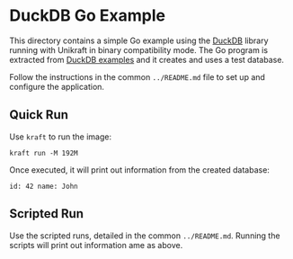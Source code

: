 # DuckDB Go Example

This directory contains a simple Go example using the [DuckDB](https://duckdb.org) library running with Unikraft in binary compatibility mode.
The Go program is extracted from [DuckDB examples](https://duckdb.org/docs/api/go) and it creates and uses a test database.

Follow the instructions in the common `../README.md` file to set up and configure the application.

## Quick Run

Use `kraft` to run the image:

```console
kraft run -M 192M
```

Once executed, it will print out information from the created database:

```text
id: 42 name: John
```

## Scripted Run

Use the scripted runs, detailed in the common `../README.md`.
Running the scripts will print out information ame as above.

